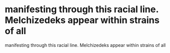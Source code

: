 # manifesting through this racial line. Melchizedeks appear within strains of all

manifesting through this racial line. Melchizedeks appear within strains of all